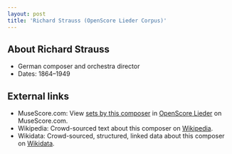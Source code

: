 ```yaml
---
layout: post
title: 'Richard Strauss (OpenScore Lieder Corpus)'
---
```


## About Richard Strauss

- German composer and orchestra director
- Dates: 1864–1949

## External links

- MuseScore.com: View [sets by this composer] in [OpenScore Lieder] on MuseScore.com.
- Wikipedia: Crowd-sourced text about this composer on [Wikipedia].
- Wikidata: Crowd-sourced, structured, linked data about this composer on [Wikidata].

[Wikipedia]: https://en.wikipedia.org/wiki/Richard_Strauss
[Wikidata]: https://www.wikidata.org/wiki/Q13894
[sets by this composer]: https://musescore.com/openscore-lieder-corpus/sets?order=title&text=Strauss,+Richard
[OpenScore Lieder]: https://musescore.com/openscore-lieder-corpus

